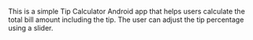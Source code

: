 This is a simple Tip Calculator Android app that helps users calculate the total bill amount including the tip. The user can adjust the tip percentage using a slider.
